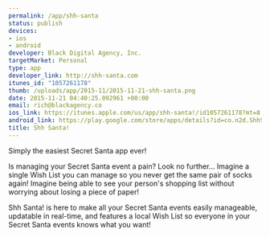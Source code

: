 ```yaml
--- 
permalink: /app/shh-santa
status: publish
devices: 
- ios
- android
developer: Black Digital Agency, Inc.
targetMarket: Personal
type: app
developer_link: http://shh-santa.com
itunes_id: "1057261178"
thumb: /uploads/app/2015-11/2015-11-21-shh-santa.png
date: 2015-11-21 04:40:25.092961 +00:00
email: rich@blackagency.co
ios_link: https://itunes.apple.com/us/app/shh-santa!/id1057261178?mt=8
android_link: https://play.google.com/store/apps/details?id=co.n2d.ShhSanta
title: Shh Santa!
---
```


Simply the easiest Secret Santa app ever!

Is managing your Secret Santa event a pain? Look no further...
Imagine a single Wish List you can manage so you never get the same pair of socks again! Imagine being able to see your person's shopping list without worrying about losing a piece of paper!

Shh Santa! is here to make all your Secret Santa events easily manageable, updatable in real-time, and features a local Wish List so everyone in your Secret Santa events knows what you want!
